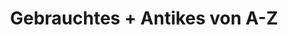 ---
title: "Gebrauchtes + Antikes von A-Z"
url: /stendal/gebrauchtes-antikes-von-a-z/
shop: Gebrauchtwaren
---